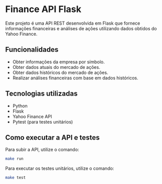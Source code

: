 # Finance API Flask

Este projeto é uma API REST desenvolvida em Flask que fornece informações financeiras e análises de ações utilizando dados obtidos do Yahoo Finance.

## Funcionalidades

- Obter informações da empresa por símbolo.
- Obter dados atuais do mercado de ações.
- Obter dados históricos do mercado de ações.
- Realizar análises financeiras com base em dados históricos.

## Tecnologias utilizadas

- Python
- Flask
- Yahoo Finance API
- Pytest (para testes unitários)

## Como executar a API e testes

Para subir a API, utilize o comando:

```bash
make run
```

Para executar os testes unitários, utilize o comando:

```bash
make test
```